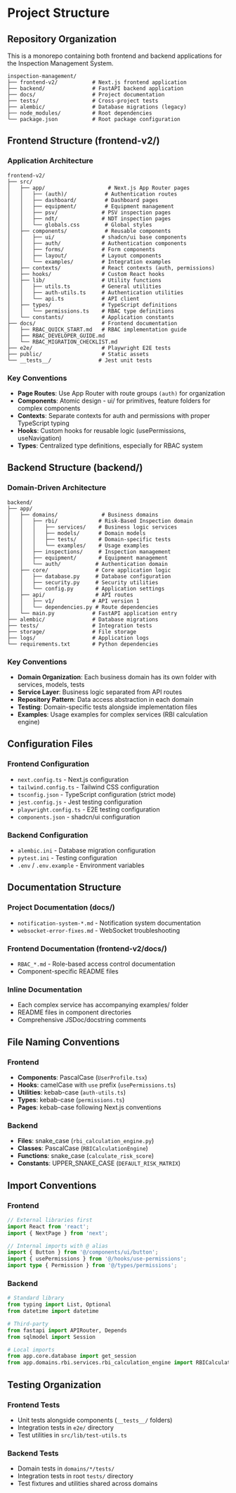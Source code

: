 # Project Structure

## Repository Organization

This is a monorepo containing both frontend and backend applications for the Inspection Management System.

```
inspection-management/
├── frontend-v2/           # Next.js frontend application
├── backend/               # FastAPI backend application
├── docs/                  # Project documentation
├── tests/                 # Cross-project tests
├── alembic/               # Database migrations (legacy)
├── node_modules/          # Root dependencies
└── package.json           # Root package configuration
```

## Frontend Structure (frontend-v2/)

### Application Architecture
```
frontend-v2/
├── src/
│   ├── app/                    # Next.js App Router pages
│   │   ├── (auth)/            # Authentication routes
│   │   ├── dashboard/         # Dashboard pages
│   │   ├── equipment/         # Equipment management
│   │   ├── psv/              # PSV inspection pages
│   │   ├── ndt/              # NDT inspection pages
│   │   └── globals.css        # Global styles
│   ├── components/            # Reusable components
│   │   ├── ui/               # shadcn/ui base components
│   │   ├── auth/             # Authentication components
│   │   ├── forms/            # Form components
│   │   ├── layout/           # Layout components
│   │   └── examples/         # Integration examples
│   ├── contexts/             # React contexts (auth, permissions)
│   ├── hooks/                # Custom React hooks
│   ├── lib/                  # Utility functions
│   │   ├── utils.ts          # General utilities
│   │   ├── auth-utils.ts     # Authentication utilities
│   │   └── api.ts            # API client
│   ├── types/                # TypeScript definitions
│   │   └── permissions.ts    # RBAC type definitions
│   └── constants/            # Application constants
├── docs/                     # Frontend documentation
│   ├── RBAC_QUICK_START.md   # RBAC implementation guide
│   ├── RBAC_DEVELOPER_GUIDE.md
│   └── RBAC_MIGRATION_CHECKLIST.md
├── e2e/                      # Playwright E2E tests
├── public/                   # Static assets
└── __tests__/               # Jest unit tests
```

### Key Conventions
- **Page Routes**: Use App Router with route groups `(auth)` for organization
- **Components**: Atomic design - ui/ for primitives, feature folders for complex components
- **Contexts**: Separate contexts for auth and permissions with proper TypeScript typing
- **Hooks**: Custom hooks for reusable logic (usePermissions, useNavigation)
- **Types**: Centralized type definitions, especially for RBAC system

## Backend Structure (backend/)

### Domain-Driven Architecture
```
backend/
├── app/
│   ├── domains/              # Business domains
│   │   ├── rbi/             # Risk-Based Inspection domain
│   │   │   ├── services/    # Business logic services
│   │   │   ├── models/      # Domain models
│   │   │   ├── tests/       # Domain-specific tests
│   │   │   └── examples/    # Usage examples
│   │   ├── inspections/     # Inspection management
│   │   ├── equipment/       # Equipment management
│   │   └── auth/           # Authentication domain
│   ├── core/               # Core application logic
│   │   ├── database.py     # Database configuration
│   │   ├── security.py     # Security utilities
│   │   └── config.py       # Application settings
│   ├── api/                # API routes
│   │   ├── v1/            # API version 1
│   │   └── dependencies.py # Route dependencies
│   └── main.py            # FastAPI application entry
├── alembic/               # Database migrations
├── tests/                 # Integration tests
├── storage/               # File storage
├── logs/                  # Application logs
└── requirements.txt       # Python dependencies
```

### Key Conventions
- **Domain Organization**: Each business domain has its own folder with services, models, tests
- **Service Layer**: Business logic separated from API routes
- **Repository Pattern**: Data access abstraction in each domain
- **Testing**: Domain-specific tests alongside implementation files
- **Examples**: Usage examples for complex services (RBI calculation engine)

## Configuration Files

### Frontend Configuration
- `next.config.ts` - Next.js configuration
- `tailwind.config.ts` - Tailwind CSS configuration
- `tsconfig.json` - TypeScript configuration (strict mode)
- `jest.config.js` - Jest testing configuration
- `playwright.config.ts` - E2E testing configuration
- `components.json` - shadcn/ui configuration

### Backend Configuration
- `alembic.ini` - Database migration configuration
- `pytest.ini` - Testing configuration
- `.env` / `.env.example` - Environment variables

## Documentation Structure

### Project Documentation (docs/)
- `notification-system-*.md` - Notification system documentation
- `websocket-error-fixes.md` - WebSocket troubleshooting

### Frontend Documentation (frontend-v2/docs/)
- `RBAC_*.md` - Role-based access control documentation
- Component-specific README files

### Inline Documentation
- Each complex service has accompanying examples/ folder
- README files in component directories
- Comprehensive JSDoc/docstring comments

## File Naming Conventions

### Frontend
- **Components**: PascalCase (`UserProfile.tsx`)
- **Hooks**: camelCase with `use` prefix (`usePermissions.ts`)
- **Utilities**: kebab-case (`auth-utils.ts`)
- **Types**: kebab-case (`permissions.ts`)
- **Pages**: kebab-case following Next.js conventions

### Backend
- **Files**: snake_case (`rbi_calculation_engine.py`)
- **Classes**: PascalCase (`RBICalculationEngine`)
- **Functions**: snake_case (`calculate_risk_score`)
- **Constants**: UPPER_SNAKE_CASE (`DEFAULT_RISK_MATRIX`)

## Import Conventions

### Frontend
```typescript
// External libraries first
import React from 'react';
import { NextPage } from 'next';

// Internal imports with @ alias
import { Button } from '@/components/ui/button';
import { usePermissions } from '@/hooks/use-permissions';
import type { Permission } from '@/types/permissions';
```

### Backend
```python
# Standard library
from typing import List, Optional
from datetime import datetime

# Third-party
from fastapi import APIRouter, Depends
from sqlmodel import Session

# Local imports
from app.core.database import get_session
from app.domains.rbi.services.rbi_calculation_engine import RBICalculationEngine
```

## Testing Organization

### Frontend Tests
- Unit tests alongside components (`__tests__/` folders)
- Integration tests in `e2e/` directory
- Test utilities in `src/lib/test-utils.ts`

### Backend Tests
- Domain tests in `domains/*/tests/`
- Integration tests in root `tests/` directory
- Test fixtures and utilities shared across domains